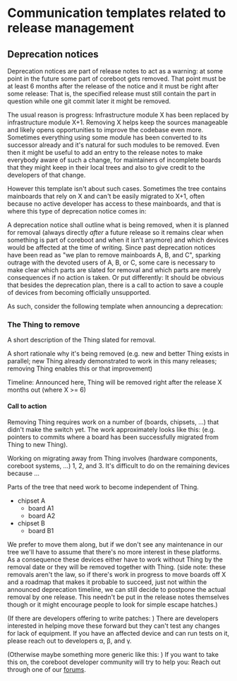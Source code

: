 # Communication templates related to release management

## Deprecation notices

Deprecation notices are part of release notes to act as a warning: at some
point in the future some part of coreboot gets removed. That point must be
at least 6 months after the release of the notice and it must be right after
some release: That is, the specified release must still contain the part in
question while one git commit later it might be removed.

The usual reason is progress: Infrastructure module X has been replaced by
infrastructure module X+1. Removing X helps keep the sources manageable
and likely opens opportunities to improve the codebase even more.
Sometimes everything using some module has been converted to its successor
already and it's natural for such modules to be removed. Even then it might
be useful to add an entry to the release notes to make everybody aware of
such a change, for maintainers of incomplete boards that they might keep in
their local trees and also to give credit to the developers of that change.

However this template isn't about such cases. Sometimes the tree contains
mainboards that rely on X and can't be easily migrated to X+1, often because
no active developer has access to these mainboards, and that is where this
type of deprecation notice comes in:

A deprecation notice shall outline what is being removed, when it is planned
for removal (always directly _after_ a future release so it remains clear when
something is part of coreboot and when it isn't anymore) and which devices
would be affected at the time of writing. Since past deprecation notices have
been read as "we plan to remove mainboards A, B, and C", sparking outrage
with the devoted users of A, B, or C, some care is necessary to make clear
which parts are slated for removal and which parts are merely consequences
if no action is taken. Or put differently: It should be obvious that besides
the deprecation plan, there is a call to action to save a couple of devices
from becoming officially unsupported.

As such, consider the following template when announcing a deprecation:

### The Thing to remove

A short description of the Thing slated for removal.

A short rationale why it's being removed (e.g. new and better Thing exists
in parallel; new Thing already demonstrated to work in this many releases;
removing Thing enables this or that improvement)

Timeline: Announced here, Thing will be removed right after the release X
months out (where X >= 6)

#### Call to action

Removing Thing requires work on a number of (boards, chipsets, …) that didn't
make the switch yet. The work approximately looks like this: (e.g. pointers to
commits where a board has been successfully migrated from Thing to new Thing).

Working on migrating away from Thing involves (hardware components, coreboot
systems, …) 1, 2, and 3. It's difficult to do on the remaining devices because
...

Parts of the tree that need work to become independent of Thing.
 - chipset A
   - board A1
   - board A2
 - chipset B
   - board B1

We prefer to move them along, but if we don't see any maintenance in our tree
we'll have to assume that there's no more interest in these platforms. As a
consequence these devices either have to work without Thing by the removal
date or they will be removed together with Thing. (side note: these removals
aren't the law, so if there's work in progress to move boards off X and a
roadmap that makes it probable to succeed, just not within the announced
deprecation timeline, we can still decide to postpone the actual removal by
one release. This needn't be put in the release notes themselves though or
it might encourage people to look for simple escape hatches.)

(If there are developers offering to write patches: )
There are developers interested in helping move these forward but they can't
test any changes for lack of equipment. If you have an affected device and
can run tests on it, please reach out to developers α, β, and γ.

(Otherwise maybe something more generic like this: )
If you want to take this on, the coreboot developer community will try to
help you: Reach out through one of our [forums](../community/forums.md).
